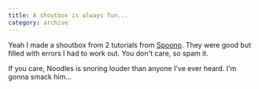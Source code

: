 ```yaml
---
title: A shoutbox is always fun...
category: archive
---
```


Yeah I made a shoutbox from 2 tutorials from [Spoono][1]. They were good but
filled with errors I had to work out. You don't care, so spam it.

If you care, Noodles is snoring louder than anyone I've ever heard. I'm gonna
smack him...

<!-- Hear him <a href="/files/chauncey_snoring.wav">here</a>. -->

[1]: http://www.spoono.com/
